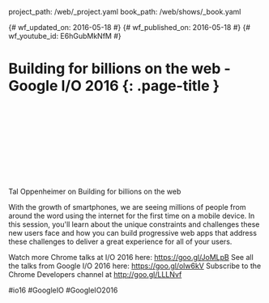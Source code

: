 project_path: /web/_project.yaml
book_path: /web/shows/_book.yaml

{# wf_updated_on: 2016-05-18 #}
{# wf_published_on: 2016-05-18 #}
{# wf_youtube_id: E6hGubMkNfM #}

# Building for billions on the web - Google I/O 2016 {: .page-title }


<div class="video-wrapper">
  <iframe class="devsite-embedded-youtube-video" data-video-id="E6hGubMkNfM"
          data-autohide="1" data-showinfo="0" frameborder="0" allowfullscreen>
  </iframe>
</div>


Tal Oppenheimer on Building for billions on the web

With the growth of smartphones, we are seeing millions of people from around the word using the internet for the first time on a mobile device. In this session, you'll learn about the unique constraints and challenges these new users face and how you can build progressive web apps that address these challenges to deliver a great experience for all of your users.

Watch more Chrome talks at I/O 2016 here: https://goo.gl/JoMLpB 
See all the talks from Google I/O 2016 here: https://goo.gl/olw6kV
Subscribe to the Chrome Developers channel at http://goo.gl/LLLNvf 

#io16 #GoogleIO #GoogleIO2016
